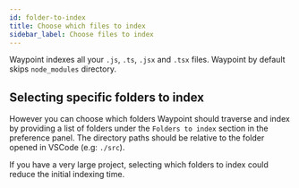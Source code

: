 ```yaml
---
id: folder-to-index
title: Choose which files to index
sidebar_label: Choose files to index
---
```


Waypoint indexes all your `.js`, `.ts`, `.jsx` and `.tsx` files. Waypoint by default skips `node_modules` directory.

## Selecting specific folders to index

However you can choose which folders Waypoint should traverse and index by providing a list of folders under the `Folders to index` section in the preference panel. The directory paths should be relative to the folder opened in VSCode (e.g: `./src`).

If you have a very large project, selecting which folders to index could reduce the initial indexing time.
